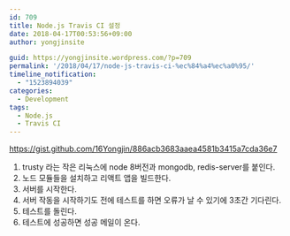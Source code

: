 ```yaml
---
id: 709
title: Node.js Travis CI 설정
date: 2018-04-17T00:53:56+09:00
author: yongjinsite

guid: https://yongjinsite.wordpress.com/?p=709
permalink: '/2018/04/17/node-js-travis-ci-%ec%84%a4%ec%a0%95/'
timeline_notification:
  - "1523894039"
categories:
  - Development
tags:
  - Node.js
  - Travis CI
---
```

https://gist.github.com/16Yongjin/886acb3683aaea4581b3415a7cda36e7

  1. trusty 라는 작은 리눅스에 node 8버전과 mongodb, redis-server를 붙인다.
  2. 노드 모듈들을 설치하고 리액트 앱을 빌드한다.
  3. 서버를 시작한다.
  4. 서버 작동을 시작하기도 전에 테스트를 하면 오류가 날 수 있기에 3초간 기다린다.
  5. 테스트를 돌린다.
  6. 테스트에 성공하면 성공 메일이 온다.